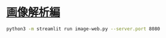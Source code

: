 # [画像解析編](https://catalog.us-east-1.prod.workshops.aws/workshops/7271111a-22bd-40e7-971a-817b0c083c67/ja-JP/image)

```sh
python3 -m streamlit run image-web.py --server.port 8080

```
